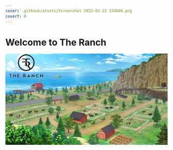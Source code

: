 ```yaml
---
cover: .gitbook/assets/Screenshot 2022-03-22 154600.png
coverY: 0
---
```


# Welcome to The Ranch



![](<.gitbook/assets/image (5).png>)
